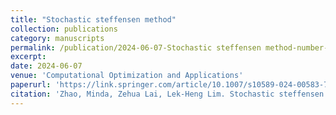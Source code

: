 ```yaml
---
title: "Stochastic steffensen method"
collection: publications
category: manuscripts
permalink: /publication/2024-06-07-Stochastic steffensen method-number-1
excerpt: 
date: 2024-06-07
venue: 'Computational Optimization and Applications'
paperurl: 'https://link.springer.com/article/10.1007/s10589-024-00583-7'
citation: 'Zhao, Minda, Zehua Lai, Lek-Heng Lim. Stochastic steffensen method.'
---
```

